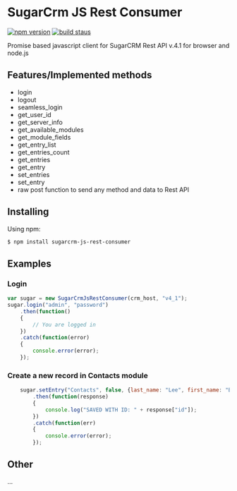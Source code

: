 # SugarCrm JS Rest Consumer

[![npm version](https://img.shields.io/npm/v/sugarcrm-js-rest-consumer.svg?style=flat-square)](https://www.npmjs.com/package/sugarcrm-js-rest-consumer)
[![build staus](https://img.shields.io/travis/adamjakab/SugarCrmJsRestConsumer.svg?style=flat-square)](https://travis-ci.org/adamjakab/SugarCrmJsRestConsumer)

Promise based javascript client for SugarCRM Rest API v.4.1 for browser and node.js
 
## Features/Implemented methods
- login
- logout
- seamless_login
- get_user_id
- get_server_info
- get_available_modules
- get_module_fields
- get_entry_list
- get_entries_count
- get_entries
- get_entry
- set_entries
- set_entry
- raw post function to send any method and data to Rest API
 
## Installing

Using npm:

```bash
$ npm install sugarcrm-js-rest-consumer
```

## Examples

### Login

```js
var sugar = new SugarCrmJsRestConsumer(crm_host, "v4_1");
sugar.login("admin", "password")
    .then(function()
    {
        // You are logged in
    })
    .catch(function(error)
    {
        console.error(error);
    });

```

### Create a new record in Contacts module 

```js 
    sugar.setEntry("Contacts", false, {last_name: "Lee", first_name: "Bruce"})
        .then(function(response)
        {
            console.log("SAVED WITH ID: " + response["id"]);
        })
        .catch(function(err)
        {
            console.error(error);
        });
```

## Other
...